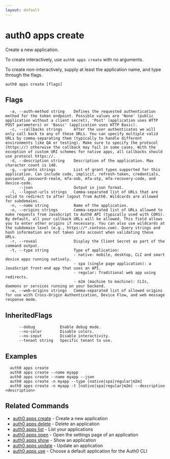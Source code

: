 ```yaml
---
layout: default
---
```

# auth0 apps create

Create a new application.

To create interactively, use `auth0 apps create` with no arguments.

To create non-interactively, supply at least the application name, and type through the flags.

```
auth0 apps create [flags]
```


## Flags

```
  -a, --auth-method string    Defines the requested authentication method for the token endpoint. Possible values are 'None' (public application without a client secret), 'Post' (application uses HTTP POST parameters) or 'Basic' (application uses HTTP Basic).
  -c, --callbacks strings     After the user authenticates we will only call back to any of these URLs. You can specify multiple valid URLs by comma-separating them (typically to handle different environments like QA or testing). Make sure to specify the protocol (https://) otherwise the callback may fail in some cases. With the exception of custom URI schemes for native apps, all callbacks should use protocol https://.
  -d, --description string    Description of the application. Max character count is 140.
  -g, --grants strings        List of grant types supported for this application. Can include code, implicit, refresh-token, credentials, password, password-realm, mfa-oob, mfa-otp, mfa-recovery-code, and device-code.
      --json                  Output in json format.
  -l, --logout-urls strings   Comma-separated list of URLs that are valid to redirect to after logout from Auth0. Wildcards are allowed for subdomains.
  -n, --name string           Name of the application.
  -o, --origins strings       Comma-separated list of URLs allowed to make requests from JavaScript to Auth0 API (typically used with CORS). By default, all your callback URLs will be allowed. This field allows you to enter other origins if necessary. You can also use wildcards at the subdomain level (e.g., https://*.contoso.com). Query strings and hash information are not taken into account when validating these URLs.
  -r, --reveal                Display the Client Secret as part of the command output.
  -t, --type string           Type of application:
                              - native: mobile, desktop, CLI and smart device apps running natively.
                              - spa (single page application): a JavaScript front-end app that uses an API.
                              - regular: Traditional web app using redirects.
                              - m2m (machine to machine): CLIs, daemons or services running on your backend.
  -w, --web-origins strings   Comma-separated list of allowed origins for use with Cross-Origin Authentication, Device Flow, and web message response mode.
```


## InheritedFlags

```
      --debug           Enable debug mode.
      --no-color        Disable colors.
      --no-input        Disable interactivity.
      --tenant string   Specific tenant to use.
```

## Examples

```
  auth0 apps create
  auth0 apps create --name myapp
  auth0 apps create --name myapp --json
  auth0 apps create -n myapp --type [native|spa|regular|m2m]
  auth0 apps create -n myapp -t [native|spa|regular|m2m] --description <description>
```


## Related Commands

- [auth0 apps create](auth0_apps_create.md) - Create a new application
- [auth0 apps delete](auth0_apps_delete.md) - Delete an application
- [auth0 apps list](auth0_apps_list.md) - List your applications
- [auth0 apps open](auth0_apps_open.md) - Open the settings page of an application
- [auth0 apps show](auth0_apps_show.md) - Show an application
- [auth0 apps update](auth0_apps_update.md) - Update an application
- [auth0 apps use](auth0_apps_use.md) - Choose a default application for the Auth0 CLI


